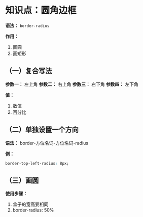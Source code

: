 # 知识点：圆角边框

**语法：** `border-radius`

**作用：**
1. 画圆
2. 画矩形

## （一）复合写法

**参数一：** 左上角
**参数二：** 右上角
**参数三：** 右下角
**参数四：** 左下角

**值：**
1. 数值
2. 百分比


## （二）单独设置一个方向

**语法：** border-方位名词-方位名词-radius

**例：**
```css
border-top-left-radius: 8px;
```

## （三）画圆

**使用步骤：**
1. 盒子的宽高要相同
2. border-radius: 50%